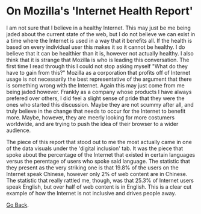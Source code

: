 # On Mozilla's 'Internet Health Report'

I am not sure that I believe in a healthy Internet. This may just be me being jaded about the current state of the web, but I do not believe we can exist in a time where the Internet is used in a way that it benefits all. If the health is based on every individual user this makes it so it cannot be healthy. I do believe that it can be healthier than it is, however not actually healthy. I also think that it is strange that Mozilla is who is leading this conversation. The first time I read through this I could not stop asking myself "What do they have to gain from this?" Mozilla as a corporation that profits off of Internet usage is not necessarily the best representative of the argument that there is something wrong with the Internet. Again this may just come from me being jaded however. Frankly as a company whose products I have always prefered over others, I did feel a slight sense of pride that they were the ones who started this discussion. Maybe they are not scummy after all, and truly believe in the change that needs to occur for the Internet to benefit more. Maybe, however, they are meerly looking for more costumers worldwide, and are trying to push the idea of their browser to a wider audience. 

The piece of this report that stood out to me the most actually came in one of the data visuals under the 'digital inclusion' tab. It was the piece that spoke about the percentage of the Internet that existed in certain languages versus the perentage of users who spoke said language. The statistic that they present as the very striking one is that 19.8% of the users on the Internet speak Chinese, however only 2% of web content are in Chinese. The statistic that really rattled me, though, was that 25.3% of Internet users speak English, but over half of web content is in English. This is a clear cut example of how the Internet is not inclusive and drives people away. 

[Go Back](The-Internet-Made-Real).